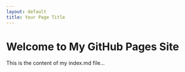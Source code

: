 ```yaml
---
layout: default
title: Your Page Title
---
```


# Welcome to My GitHub Pages Site

This is the content of my index.md file...
